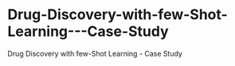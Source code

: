 # Drug-Discovery-with-few-Shot-Learning---Case-Study
Drug Discovery with few-Shot Learning - Case Study

